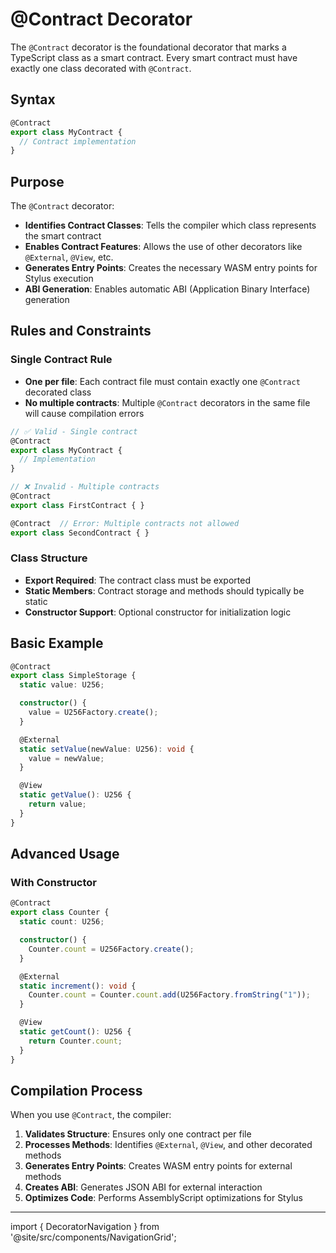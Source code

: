 # @Contract Decorator

The `@Contract` decorator is the foundational decorator that marks a TypeScript class as a smart contract. Every smart contract must have exactly one class decorated with `@Contract`.

## Syntax

```typescript
@Contract
export class MyContract {
  // Contract implementation
}
```

## Purpose

The `@Contract` decorator:

- **Identifies Contract Classes**: Tells the compiler which class represents the smart contract
- **Enables Contract Features**: Allows the use of other decorators like `@External`, `@View`, etc.
- **Generates Entry Points**: Creates the necessary WASM entry points for Stylus execution
- **ABI Generation**: Enables automatic ABI (Application Binary Interface) generation

## Rules and Constraints

### Single Contract Rule
- **One per file**: Each contract file must contain exactly one `@Contract` decorated class
- **No multiple contracts**: Multiple `@Contract` decorators in the same file will cause compilation errors

```typescript
// ✅ Valid - Single contract
@Contract
export class MyContract {
  // Implementation
}

// ❌ Invalid - Multiple contracts
@Contract
export class FirstContract { }

@Contract  // Error: Multiple contracts not allowed
export class SecondContract { }
```

### Class Structure
- **Export Required**: The contract class must be exported
- **Static Members**: Contract storage and methods should typically be static
- **Constructor Support**: Optional constructor for initialization logic

## Basic Example

```typescript
@Contract
export class SimpleStorage {
  static value: U256;

  constructor() {
    value = U256Factory.create();
  }

  @External
  static setValue(newValue: U256): void {
    value = newValue;
  }

  @View
  static getValue(): U256 {
    return value;
  }
}
```

## Advanced Usage

### With Constructor

```typescript
@Contract
export class Counter {
  static count: U256;

  constructor() {
    Counter.count = U256Factory.create();
  }

  @External
  static increment(): void {
    Counter.count = Counter.count.add(U256Factory.fromString("1"));
  }

  @View
  static getCount(): U256 {
    return Counter.count;
  }
}
```

## Compilation Process

When you use `@Contract`, the compiler:

1. **Validates Structure**: Ensures only one contract per file
2. **Processes Methods**: Identifies `@External`, `@View`, and other decorated methods
3. **Generates Entry Points**: Creates WASM entry points for external methods
4. **Creates ABI**: Generates JSON ABI for external interaction
5. **Optimizes Code**: Performs AssemblyScript optimizations for Stylus



---

import { DecoratorNavigation } from '@site/src/components/NavigationGrid';

<DecoratorNavigation /> 